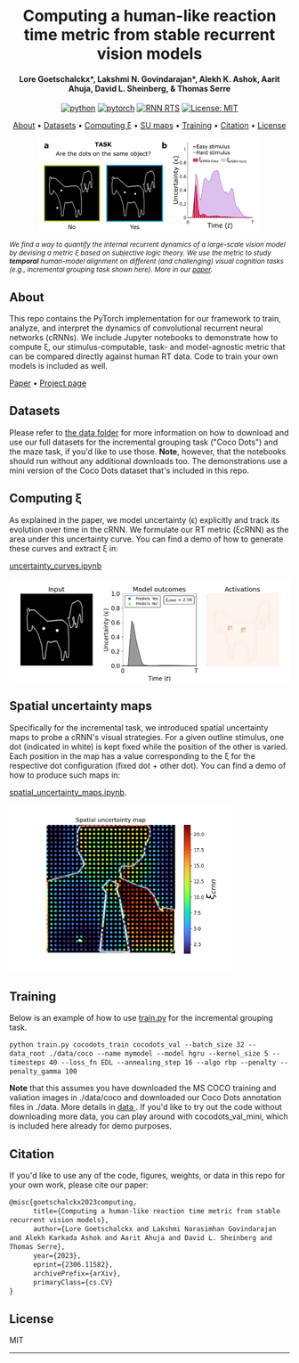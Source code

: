 
<h1 align="center">
  <br>
  <br>
  Computing a human-like reaction time metric from stable recurrent vision  models
  <br>
</h1>

<h4 align="center">Lore Goetschalckx*, Lakshmi N. Govindarajan*, Alekh K. Ashok, Aarit Ahuja, David L. Sheinberg, & Thomas Serre</h4>

<p align="center" style="text-align: center">
<a href="https://www.python.org"><img src="https://img.shields.io/badge/Python-3.7-3776AB.svg?style=flat&amp;logo=python&amp;logoColor=white" alt="python"></a>
<a href="https://pytorch.org"><img src="https://img.shields.io/badge/PyTorch-1.8.0-EE4C2C.svg?style=flat&amp;logo=pytorch" alt="pytorch"></a>
<a href="https://serre-lab.github.io/rnn_rts_site/"><img alt="RNN RTS" src="https://img.shields.io/badge/Project%20page-RNN%20RTs-green"></a>
<a href="https://opensource.org/licenses/MIT"><img src="https://img.shields.io/badge/License-MIT-yellow.svg" alt="License: MIT"></a>
</p>


<p align="center">
  <a href="#about">About</a> •
  <a href="#datasets">Datasets</a> •
  <a href="#computing-ξ">Computing ξ</a> •
  <a href="#spatial-uncertainty-maps">SU maps</a> •
  <a href="#training">Training</a> •
  <a href="#citation">Citation</a> •
  <a href="#license">License</a>
</p>

<div align="center" width="400">
<img src="illustrations/metric.png" width="400"> <br> 
<p style="font-size:12px;text-align: left;font-style: italic">We find a way to quantify the internal recurrent dynamics of a large-scale vision model by devising a metric ξ based on subjective logic theory. We use the metric to study <b>temporal</b> human-model alignment on different (and challenging) visual cognition tasks (e.g., incremental grouping task shown here). More in our <a href="https://arxiv.org/abs/2306.11582">paper</a>.
</p>

</div>

## About
This repo contains the PyTorch implementation for our framework to train, analyze, and interpret the dynamics of convolutional recurrent neural networks (cRNNs).
We include Jupyter notebooks to demonstrate how to compute ξ, our stimulus-computable, task- and model-agnostic metric that can be compared directly against human RT data. Code to train your own models is included as well.

<a href="https://arxiv.org/abs/2306.11582">Paper</a>  • <a href="https://serre-lab.github.io/rnn_rts_site/">Project page</a> 

## Datasets
Please refer to <a href="./data">the data folder</a> for more information on how to download and use our full datasets for the
incremental grouping task ("Coco Dots") and the maze task, if you'd like to use those. <b>Note</b>, however, that the notebooks should
run without any additional downloads too. The demonstrations use a mini version of the Coco Dots dataset that's included in this repo.  


## Computing ξ
As explained in the paper, we model uncertainty (ϵ) explicitly and track its evolution over time in the cRNN.
We formulate our RT metric (ξcRNN) as the area under this uncertainty curve. You can find a demo of how to generate these
curves and extract ξ in: 

<a href="uncertainty_curves.ipynb">uncertainty_curves.ipynb </a> 

<img src="illustrations/zebra.gif"> 

## Spatial uncertainty maps
Specifically for the incremental task, we introduced spatial uncertainty maps to probe a cRNN's visual strategies. For a given outline stimulus, one dot (indicated in white) is kept fixed while the position of the other is varied. Each position in the map has a value corresponding to the ξ for the respective dot configuration (fixed dot + other dot). You can find a demo of how to produce such maps in:

<a href="spatial_uncertainty_maps.ipynb">spatial_uncertainty_maps.ipynb</a>.

<img src="illustrations/su_map.png" width="400">

## Training
Below is an example of how to use <a href="train.py">train.py</a> for the incremental grouping task.


```
python train.py cocodots_train cocodots_val --batch_size 32 --data_root ./data/coco --name mymodel --model hgru --kernel_size 5 --timesteps 40 --loss_fn EDL --annealing_step 16 --algo rbp --penalty --penalty_gamma 100

```

<b>Note</b> that this assumes you have downloaded the MS COCO training and valiation images in ./data/coco and downloaded 
our Coco Dots annotation files in ./data. More details in <a href="data"> data </a>. If you'd like to try out the code without downloading more data, you can play 
around with cocodots_val_mini, which is included here already for demo purposes.

## Citation
If you'd like to use any of the code, figures, weights, or data in this repo for your own work, please cite our paper:


```
@misc{goetschalckx2023computing,
      title={Computing a human-like reaction time metric from stable recurrent vision models}, 
      author={Lore Goetschalckx and Lakshmi Narasimhan Govindarajan and Alekh Karkada Ashok and Aarit Ahuja and David L. Sheinberg and Thomas Serre},
      year={2023},
      eprint={2306.11582},
      archivePrefix={arXiv},
      primaryClass={cs.CV}
}
```

## License

MIT

---



